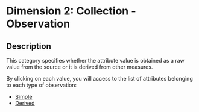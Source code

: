 # Dimension 2: Collection - Observation

## Description

This category specifies whether the attribute value is obtained as a raw value from the source or it is derived from other measures. 

By clicking on each value, you will access to the list of attributes belonging to each type of observation:

* [Simple](simple.md)
* [Derived](derived.md)
